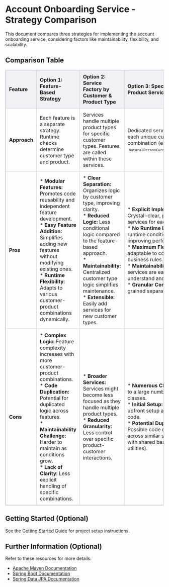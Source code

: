 # Account Onboarding Service - Strategy Comparison

This document compares three strategies for implementing the account onboarding service, considering factors like maintainability, flexibility, and scalability.

## Comparison Table

| Feature | Option 1: Feature-Based Strategy | Option 2: Service Factory by Customer & Product Type | Option 3: Specific Customer-Product Services |
|---|---|---|---|
| **Approach** | Each feature is a separate strategy. Runtime checks determine customer type and product. | Services handle multiple product types for specific customer types. Features are called within these services. | Dedicated service classes for each unique customer-product combination (e.g., `NaturalPersonCurrentAccountService`). |
| **Pros** | * **Modular Features:** Promotes code reusability and independent feature development.<br>* **Easy Feature Addition:** Simplifies adding new features without modifying existing ones.<br>* **Runtime Flexibility:** Adapts to various customer-product combinations dynamically. | * **Clear Separation:** Organizes logic by customer type, improving clarity.<br>* **Reduced Logic:** Less conditional logic compared to the feature-based approach.<br>* **Maintainability:** Centralized customer type logic simplifies maintenance.<br>* **Extensible:** Easily add services for new customer types. | * **Explicit Implementation:** Crystal-clear, purpose-built services for each combination.<br>* **No Runtime Logic:** Eliminates runtime conditional checks, improving performance.<br>* **Maximum Flexibility:** Highly adaptable to complex, specific business rules.<br>* **Maintainability:** Focused services are easier to understand and maintain.<br>* **Granular Control:**  Fine-grained separation of concerns. |
| **Cons** | * **Complex Logic:**  Feature complexity increases with more customer-product combinations.<br>* **Code Duplication:** Potential for duplicated logic across features.<br>* **Maintainability Challenge:** Harder to maintain as conditions grow.<br>* **Lack of Clarity:** Less explicit handling of specific combinations. | * **Broader Services:** Services might become less focused as they handle multiple product types.<br>* **Reduced Granularity:** Less control over specific product-customer interactions. | * **Numerous Classes:**  Can lead to a large number of service classes.<br>* **Initial Setup:** Requires more upfront setup and boilerplate code.<br>* **Potential Duplication:**  Possible code duplication across similar services (mitigate with shared base classes or utilities). |



## Getting Started (Optional)

See the [Getting Started Guide](./GETTING_STARTED.md) for project setup instructions.

## Further Information (Optional)

Refer to these resources for more details:

* [Apache Maven Documentation](https://maven.apache.org/guides/index.html)
* [Spring Boot Documentation](https://spring.io/projects/spring-boot)
* [Spring Data JPA Documentation](https://spring.io/projects/spring-data-jpa)



<style>
table {
  width: 100%;
  border-collapse: collapse;
  border: 1px solid #ccc; /* Light gray border */
}

th, td {
  padding: 10px;
  text-align: left;
  border: 1px solid #ccc; /* Light gray border */
}

th {
  background-color: #f0f0f5; /* Very light gray background */
  font-weight: bold;
}

/* Style for code elements */
code {
  background-color: #f8f8f8; /* Lighter background for code */
  padding: 2px 4px;
  border-radius: 4px;
  font-family: monospace;
}

/* Highlight pros in green */
td ul li:before {
    content: '• ';
    color: green;
}

/* Highlight cons in red */
.tg td:nth-child(4) ul li:before,  .tg td:nth-child(3) ul li:before,  .tg td:nth-child(2) ul li:before {
    content: '• ';
    color: red;
}


</style>

